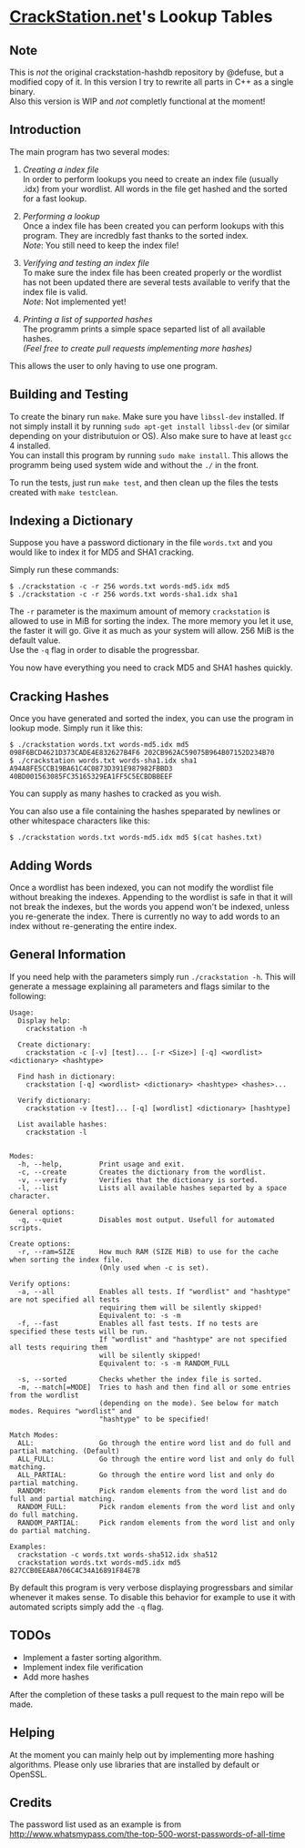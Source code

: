 [CrackStation.net](http://crackstation.net/)'s Lookup Tables
============================================================

Note
----
This is *not* the original crackstation-hashdb repository by @defuse, but a
modified copy of it. In this version I try to rewrite all parts in C++ as a
single binary.  
Also this version is WIP and *not* completly functional at the moment!

Introduction
------------

The main program has two several modes:

1. *Creating a index file*  
   In order to perform lookups you need to create an index file (usually .idx)
   from your wordlist. All words in the file get hashed and the sorted for a
   fast lookup.

2. *Performing a lookup*  
   Once a index file has been created you can perform lookups with this program.
   They are incredbly fast thanks to the sorted index.  
   *Note*: You still need to keep the index file!

3. *Verifying and testing an index file*  
   To make sure the index file has been created properly or the wordlist has not
   been updated there are several tests available to verify that the index file
   is valid.  
   *Note*: Not implemented yet!

4. *Printing a list of supported hashes*  
   The programm prints a simple space separted list of all available hashes.  
   *(Feel free to create pull requests implementing more hashes)*

This allows the user to only having to use one program.

Building and Testing
--------------------

To create the binary run `make`. Make sure you have `libssl-dev` installed. If
not simply install it by running `sudo apt-get install libssl-dev` (or similar
depending on your distributuion or OS). Also make sure to have at least `gcc` 4
installed.  
You can install this program by running `sudo make install`. This allows the
programm being used system wide and without the `./` in the front.

To run the tests, just run `make test`, and then clean up the files the tests
created with `make testclean`.

Indexing a Dictionary
---------------------

Suppose you have a password dictionary in the file `words.txt` and you would
like to index it for MD5 and SHA1 cracking.

Simply run these commands:

    $ ./crackstation -c -r 256 words.txt words-md5.idx md5
    $ ./crackstation -c -r 256 words.txt words-sha1.idx sha1

The `-r` parameter is the maximum amount of memory `crackstation` is allowed to
use in MiB for sorting the index. The more memory you let it use, the faster it
will go. Give it as much as your system will allow. 256 MiB is the default
value.  
Use the `-q` flag in order to disable the progressbar.

You now have everything you need to crack MD5 and SHA1 hashes quickly.

Cracking Hashes
---------------

Once you have generated and sorted the index, you can use the program in lookup
mode. Simply run it like this:

    $ ./crackstation words.txt words-md5.idx md5 098F6BCD4621D373CADE4E832627B4F6 202CB962AC59075B964B07152D234B70
    $ ./crackstation words.txt words-sha1.idx sha1 A94A8FE5CCB19BA61C4C0873D391E987982FBBD3 40BD001563085FC35165329EA1FF5C5ECBDBBEEF
    
You can supply as many hashes to cracked as you wish.

You can also use a file containing the hashes speparated by newlines or other
whitespace characters like this:

    $ ./crackstation words.txt words-md5.idx md5 $(cat hashes.txt)

Adding Words
------------

Once a wordlist has been indexed, you can not modify the wordlist file without
breaking the indexes. Appending to the wordlist is safe in that it will not
break the indexes, but the words you append won't be indexed, unless you
re-generate the index. There is currently no way to add words to an index
without re-generating the entire index.

General Information
-------------------

If you need help with the parameters simply run `./crackstation -h`. This will
generate a message explaining all parameters and flags similar to the following:

    Usage:
      Display help:
        crackstation -h
    
      Create dictionary:
        crackstation -c [-v] [test]... [-r <Size>] [-q] <wordlist> <dictionary> <hashtype>
    
      Find hash in dictionary:
        crackstation [-q] <wordlist> <dictionary> <hashtype> <hashes>...
    
      Verify dictionary:
        crackstation -v [test]... [-q] [wordlist] <dictionary> [hashtype]
    
      List available hashes:
        crackstation -l
    
    
    Modes:
      -h, --help,         Print usage and exit.
      -c, --create        Creates the dictionary from the wordlist.
      -v, --verify        Verifies that the dictionary is sorted.
      -l, --list          Lists all available hashes separted by a space character.
    
    General options:
      -q, --quiet         Disables most output. Usefull for automated scripts.
    
    Create options:
      -r, --ram=SIZE      How much RAM (SIZE MiB) to use for the cache when sorting the index file.
                          (Only used when -c is set).
    
    Verify options:
      -a, --all           Enables all tests. If "wordlist" and "hashtype" are not specified all tests
                          requiring them will be silently skipped!
                          Equivalent to: -s -m
      -f, --fast          Enables all fast tests. If no tests are specified these tests will be run.
                          If "wordlist" and "hashtype" are not specified all tests requiring them
                          will be silently skipped!
                          Equivalent to: -s -m RANDOM_FULL
    
      -s, --sorted        Checks whether the index file is sorted.
      -m, --match[=MODE]  Tries to hash and then find all or some entries from the wordlist
                          (depending on the mode). See below for match modes. Requires "wordlist" and
                          "hashtype" to be specified!
    
    Match Modes:
      ALL:                Go through the entire word list and do full and partial matching. (Default)
      ALL_FULL:           Go through the entire word list and only do full matching.
      ALL_PARTIAL:        Go through the entire word list and only do partial matching.
      RANDOM:             Pick random elements from the word list and do full and partial matching.
      RANDOM_FULL:        Pick random elements from the word list and only do full matching.
      RANDOM_PARTIAL:     Pick random elements from the word list and only do partial matching.
    
    Examples:
      crackstation -c words.txt words-sha512.idx sha512
      crackstation words.txt words-md5.idx md5 827CCB0EEA8A706C4C34A16891F84E7B

By default this program is very verbose displaying progressbars and similar
whenever it makes sense. To disable this behavior for example to use it with
automated scripts simply add the `-q` flag.

TODOs
-----

* Implement a faster sorting algorithm.
* Implement index file verification
* Add more hashes

After the completion of these tasks a pull request to the main repo will be
made.

Helping
-------

At the moment you can mainly help out by implementing more hashing algorithms.
Please only use libraries that are installed by default or OpenSSL.

Credits
-------

The password list used as an example is from
http://www.whatsmypass.com/the-top-500-worst-passwords-of-all-time
